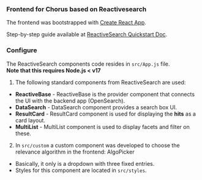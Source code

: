 ### Frontend for Chorus based on Reactivesearch

The frontend was bootstrapped with [Create React App](https://github.com/facebookincubator/create-react-app).

Step-by-step guide available at [ReactiveSearch Quickstart Doc](https://docs.appbase.io/docs/reactivesearch/v3/overview/quickstart/).

### Configure

The ReactiveSearch components code resides in `src/App.js` file.  
**Note that this requires Node.js < v17** 
1. The following standard components from ReactiveSearch are used:
 - **ReactiveBase** - ReactiveBase is the provider component that connects the UI with the backend app (OpenSearch). 
 - **DataSearch** - DataSearch component provides a search box UI.
 - **ResultCard** - ResultCard component is used for displaying the **hits** as a card layout.
 - **MultiList** - MultiList component is used to display facets and filter on these.


2. In `src/custom` a custom component was developed to choose the relevance algorithm in the frontend: AlgoPicker
 - Basically, it only is a dropdown with three fixed entries.
 - Styles for this component are located in `src/styles`.


